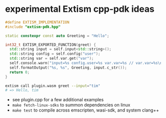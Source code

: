 # experimental Extism cpp-pdk ideas

```c++
#define EXTISM_IMPLEMENTATION
#include "extism-pdk.hpp"

static constexpr const auto Greeting = "Hello";

int32_t EXTISM_EXPORTED_FUNCTION(greet) {
  std::string input = self.input<std::string>();
  std::string config = self.config("user");
  std::string var = self.var.get("var");
  self.console.warn("input=%s config.user=%s var.var=%s // var.var=%s\n", input.c_str(), config.c_str(), var.c_str());
  self.formatOutput("%s, %s", Greeting, input.c_str());
  return 0; 
}
```

```bash
extism call plugin.wasm greet --input="tim"
# => Hello, tim
```

- see plugin.cpp for a few additional examples
- `make fetch-linux-sdks` to summon dependencies on linux
- `make test` to compile across emscripten, wasi-sdk, and system clang++
